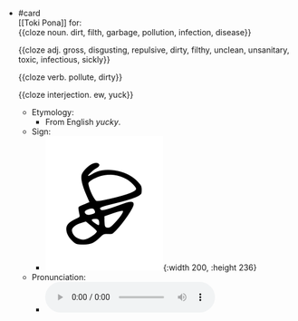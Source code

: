 - #card  
  [[Toki Pona]] for:  
  {{cloze noun. dirt, filth, garbage, pollution, infection, disease}}
  
  {{cloze adj. gross, disgusting, repulsive, dirty, filthy, unclean, unsanitary, toxic, infectious, sickly}}
  
  {{cloze verb. pollute, dirty}}
  
  {{cloze interjection. ew, yuck}}
	- Etymology:
		- From English *yucky*.
	- Sign:
		- ![Jaki_-_sitelen_pona_in_Sonja_Lang's_handwriting.svg](../assets/Jaki_-_sitelen_pona_in_Sonja_Lang's_handwriting_1657528199202_0.svg){:width 200, :height 236}
	- Pronunciation:
		- ![](../assets/Toki_Pona_-_jan_Lakuse_-_jaki_1657528338189_0.ogg)